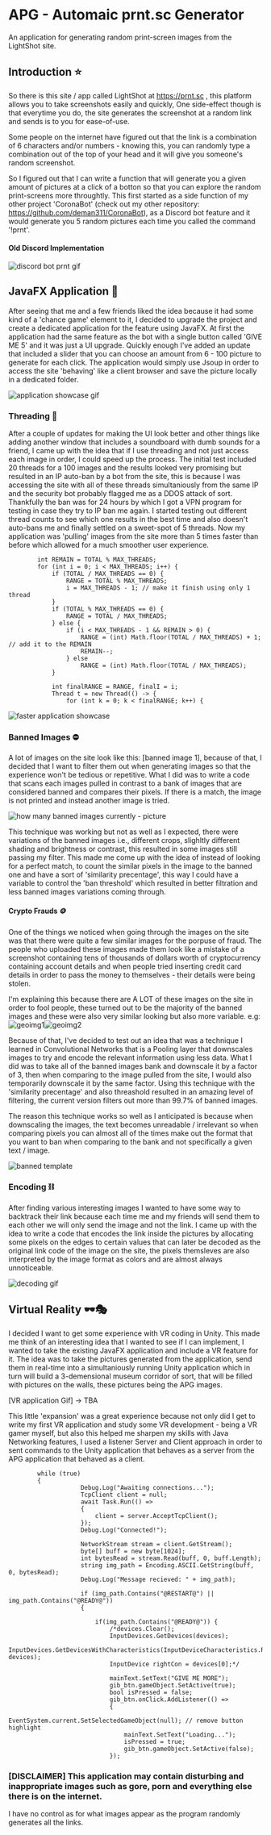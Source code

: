 # APG - Automaic prnt.sc Generator
An application for generating random print-screen images from the LightShot site.

## Introduction ⭐
So there is this site / app called LightShot at https://prnt.sc , this platform allows you to take screenshots easily and quickly, One side-effect though is that everytime you do, the site generates the screenshot at a random link and sends is to you for ease-of-use.

Some people on the internet have figured out that the link is a combination of 6 characters and/or numbers - knowing this, you can randomly type a combination out of the top of your head and it will give you someone's random screenshot.

So I figured out that I can write a function that will generate you a given amount of pictures at a click of a botton so that you can explore the random print-screens more throughtly. This first started as a side function of my other project 'CoronaBot' (check out my other repository: https://github.com/deman311/CoronaBot), as a Discord bot feature and it would generate you 5 random pictures each time you called the command '!prnt'.

#### Old Discord Implementation
![discord bot prnt gif](/git_assets/olddiscordprnt.gif "The old days as part of CoronaBot")

## JavaFX Application 🎨
After seeing that me and a few friends liked the idea because it had some kind of a 'chance game' element to it, I decided to upgrade the project and create a dedicated application for the feature using JavaFX. At first the application had the same feature as the bot with a single button called
'GIVE ME 5' and it was just a UI upgrade. Quickly enough I've added an update that included a slider that you can choose an amount from 6 - 100 picture to generate for each click. The application would simply use Jsoup in order to access the site 'behaving' like a client browser and save the picture locally in a dedicated folder.

![application showcase gif](/git_assets/nothreading.gif "The unthreaded version - very slow!")

### Threading 👥
After a couple of updates for making the UI look better and other things like adding another window that includes a soundboard with dumb sounds for a friend, I came up with the idea that if I use threading and not just access each image in order, I could speed up the process. The initial test included 20 threads for a 100 images and the results looked very promising but resulted in an IP auto-ban by a bot from the site, this is because I was accessing the site with all of these threads simultaniously from the same IP and the security bot probably flagged me as a DDOS attack of sort. Thankfully the ban was for 24 hours by which I got a VPN program for testing in case they try to IP ban me again. I started testing out different thread counts to see which one results in the best time and also doesn't auto-bans me and finally settled on a sweet-spot of 5 threads. Now my application was 'pulling' images from the site more than 5 times faster than before which allowed for a much smoother user experience.

            int REMAIN = TOTAL % MAX_THREADS;
            for (int i = 0; i < MAX_THREADS; i++) {
                if (TOTAL / MAX_THREADS == 0) {
                    RANGE = TOTAL % MAX_THREADS;
                    i = MAX_THREADS - 1; // make it finish using only 1 thread
                }
                if (TOTAL % MAX_THREADS == 0) {
                    RANGE = TOTAL / MAX_THREADS;
                } else {
                    if (i < MAX_THREADS - 1 && REMAIN > 0) {
                        RANGE = (int) Math.floor(TOTAL / MAX_THREADS) + 1; // add it to the REMAIN
                        REMAIN--;
                    } else
                        RANGE = (int) Math.floor(TOTAL / MAX_THREADS);
                }

                int finalRANGE = RANGE, finalI = i;
                Thread t = new Thread(() -> {
                    for (int k = 0; k < finalRANGE; k++) {

![faster application showcase](/git_assets/threading.gif "The threaded version - much faster!")

### Banned Images ⛔
A lot of images on the site look like this: [banned image 1], because of that, I decided that I want to filter them out when generating images so that the experience won't be tedious or repetitive. What I did was to write a code that scans each images pulled in contrast to a bank of images that are considered banned and compares their pixels. If there is a match, the image is not printed and instead another image is tried.

![how many banned images currently - picture](/git_assets/bannedimgs.png "So many banned templates...")

This technique was working but not as well as I expected, there were variations of the banned images i.e., different crops, slighltly different shading and brightness or contrast, this resulted in some images still passing my filter. This made me come up with the idea of instead of looking for a perfect match, to count the similar pixels in the image to the banned one and have a sort of 'similarity precentage', this way I could have a variable to control the 'ban threshold' which resulted in better filtration and less banned images variations coming through.

#### Crypto Frauds 🪙
One of the things we noticed when going through the images on the site was that there were quite a few similar images for the porpuse of fraud. The people who uploaded these images made them look like a mistake of a screenshot containing tens of thousands of dollars worth of cryptocurrency containing account details and when people tried inserting credit card details in order to pass the money to themselves - their details were being stolen.

I'm explaining this because there are A LOT of these images on the site in order to fool people, these turned out to be the majority of the banned images and these were also very similar looking but also more variable. e.g:
![geoimg1](/git_assets/geo1.png "Damn fraudsters")![geoimg2](/git_assets/geo2.png "Damn fraudsters")

Because of that, I've decided to test out an idea that was a technique I learned in Convolutional Networks that is a Pooling layer that downscales images to try and encode the relevant information using less data. What I did was to take all of the banned images bank and downscale it by a factor of 3, then when comparing to the image pulled from the site, I would also temporarily downscale it by the same factor. Using this technique with the 'similarity precentage' and also threashold resulted in an amazing level of filtering, the current version filters out more than 99.7% of banned images.

The reason this technique works so well as I anticipated is because when downscaling the images, the text becomes unreadable / irrelevant so when comparing pixels you can almost all of the times make out the format that you want to ban when comparing to the bank and not specifically a given text / image.

![banned template](/git_assets/bantemplate.png "This is a real template")

### Encoding ⛓️
After finding various interesting images I wanted to have some way to backtrack their link because each time me and my friends will send them to each other we will only send the image and not the link. I came up with the idea to write a code that encodes the link inside the pictures by allocating some pixels on the edges to certain values that can later be decoded as the original link code of the image on the site, the pixels themsleves are also interpreted by the image format as colors and are almost always unnoticeable.

![decoding gif](/git_assets/decode.gif "Very neat and fast")

## Virtual Reality 🕶️🎭
I decided I want to get some experience with VR coding in Unity. This made me think of an interesting idea that I wanted to see if I can implement, I wanted to take the existing JavaFX application and include a VR feature for it. The idea was to take the pictures generated from the application, send them in real-time into a simultaniously running Unity application which in turn will build a 3-demensional museum corridor of sort, that will be filled with pictures on the walls, these pictures being the APG images.

[VR application Gif] -> TBA

This little 'expansion' was a great experience because not only did I get to write my first VR application and study some VR development - being a VR gamer myself, but also this helped me sharpen my skills with Java Networking features, I used a listener Server and Client approach in order to sent commands to the Unity application that behaves as a server from the APG application that behaved as a client.

            while (true)
            {
                        Debug.Log("Awaiting connections...");
                        TcpClient client = null;
                        await Task.Run(() =>
                        {
                            client = server.AcceptTcpClient();
                        });
                        Debug.Log("Connected!");

                        NetworkStream stream = client.GetStream();
                        byte[] buff = new byte[1024];
                        int bytesRead = stream.Read(buff, 0, buff.Length);
                        string img_path = Encoding.ASCII.GetString(buff, 0, bytesRead);
                        Debug.Log("Message recieved: " + img_path);

                        if (img_path.Contains("@RESTART@") || img_path.Contains("@READY@"))
                        {

                            if(img_path.Contains("@READY@")) {
                                /*devices.Clear();
                                InputDevices.GetDevices(devices);
                                InputDevices.GetDevicesWithCharacteristics(InputDeviceCharacteristics.Right, devices);
                                InputDevice rightCon = devices[0];*/

                                mainText.SetText("GIVE ME MORE");
                                gib_btn.gameObject.SetActive(true);
                                bool isPressed = false;
                                gib_btn.onClick.AddListener(() =>
                                {
                                    EventSystem.current.SetSelectedGameObject(null); // remove button highlight
                                    mainText.SetText("Loading...");
                                    isPressed = true;
                                    gib_btn.gameObject.SetActive(false);
                                });

### [DISCLAIMER] This application may contain disturbing and inappropriate images such as gore, porn and everything else there is on the internet.
I have no control as for what images appear as the program randomly generates all the links.
